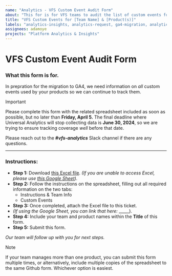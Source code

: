 ```yaml
---
name: "Analytics - VFS Custom Event Audit Form" 
about: "This for is for VFS teams to audit the list of custom events for each of their products." 
title: "VFS Custom Events for [Team Name] & [Product(s)]"
labels: "analytics-insights, analytics-request, ga4-migration, analytics-insights-form"
assignees: adamoye
projects: "Platform Analytics & Insights" 
---
```

# VFS Custom Event Audit Form

### What this form is for.
In prepration for the migration to GA4, we need information on _all_ custom events used by your products so we can continue to track them.

> [!IMPORTANT]
> Please complete this form with the related spreadsheet included as soon as possible, but no later than **Friday, April 5.** The final deadline where Universal Analytics will stop collecting data is **June 30, 2024**, so we are trying to ensure tracking coverage _well_ before that date.

Please reach out to the **#_vfs-analytics_** Slack channel if there are any questions.

---

### Instructions:
- **Step 1:** Download [this Excel file](https://github.com/department-of-veterans-affairs/va.gov-team/files/14388789/TEMPLATE.-.Custom.GA.Events.-.TEAM.NAME.HERE.xlsx). _(If you are unable to access Excel, please use [this Google Sheet](https://docs.google.com/spreadsheets/d/1G6edvaxWTRTIybbtP6uC7CE-wDkWpIH4bNqQywFhSRs/edit?usp=sharing))._
- **Step 2:** Follow the instructions on the spreadsheet, filling out all required information on the two tabs:
    - Instructions & Team Info
    - Custom Events
- **Step 3:** Once completed, attach the Excel file to this ticket.
- _(If using the Google Sheet, you can link that here:_ _____).
- **Step 4:** Include your team and product names within the **Title** of this form.
- **Step 5:** Submit this form.

_Our team will follow up with you for next steps._

 > [!NOTE]
> If your team manages more than one product, you can submit this form multiple times, or alternatively, include multiple copies of the spreadsheet to the same Github form. Whichever option is easiest.

